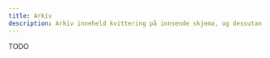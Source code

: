 ```yaml
---
title: Arkiv
description: Arkiv inneheld kvittering på innsende skjema, og dessutan brev og meldingar som du har valt å arkivera.
---
```


TODO